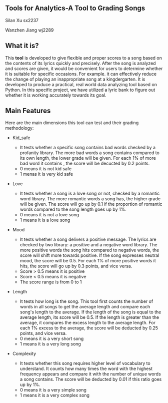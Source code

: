 ## Tools for Analytics-A Tool to Grading Songs

Silan Xu       sx2237

Wanzhen Jiang  wj2289

## What it is?

This **tool** is developed to give flexible and proper scores to a song based on the contents of its lyrics quickly and precisely. After the song is analyzed and scores are given, it would be convenient for users to determine whether it is suitable for specific occasions. For example. it can effectively reduce the change of playing an inappropriate song at a kingdergarten. It is developed to produce a practical, real world data analyzing tool based on Python. In this specific project, we have utilized a lyric bank to figure out whether it is working accurately towards its goal.

## Main Features
Here are the main dimensions this tool can test and their grading methodology:

* Kid_safe
  - It tests whether a specific song contains bad words checked by a profanity library. The more bad words a song contains compared to its own length, the lower grade will be given. For each 1% of more bad word it contains , the score will be decucted by 0.2 points.
  - 0 means it is not kid safe
  - 1 menas it is very kid safe

* Love
  - It tests whether a song is a love song or not, checked by a romantic word library. The more romantic words a song has, the higher grade will be given. The score will go up by 0.1 if the proportion of romantic words compared to the song length goes up by 1%.
  - 0 means it is not a love song
  - 1 means it is a love song

* Mood 
  - It tests whether a song delivers a positive message. The lyrics are checked by two library: a positive and a negative word library. The more positive words the song hits compared to negative words, the score will shift more towards positive. If the song expresses neutral mood, the score will be 0.5. For each 1% of more positive words it hits, the score will go up by 0.3 points, and vice versa.
  - Score > 0.5 means it is positive 
  - Score < 0.5 means it is negative
  - The score range is from 0 to 1

* Length
  - It tests how long is the song. This tool first counts the number of words in all songs to get the average length and compare each song's length to the average. If the length of the song is equal to the average length, its score will be 0.5. If the length is greater than the average, it compares the excess length to the average length. For each 1% excess to the average, the score will be deducted by 0.25 points, and vice versa. 
  - 0 means it is a very short song
  - 1 means it is a very long song
  
* Complexity
  - It tests whether this song requires higher level of vocabulary to understand. It counts how many times the word with the highest frequency appears and compare it with the number of unique words a song contains. The score will be deducted by 0.01 if this ratio goes up by 1%.
  - 0 means it is a very simple song
  - 1 means it is a very complex song

